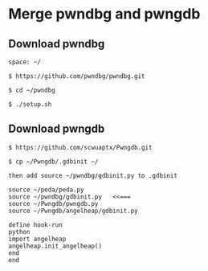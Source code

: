 # Merge pwndbg and pwngdb

## Download pwndbg
```
space: ~/

$ https://github.com/pwndbg/pwndbg.git

$ cd ~/pwndbg

$ ./setup.sh
```
## Download pwngdb
```
$ https://github.com/scwuaptx/Pwngdb.git

$ cp ~/Pwngdb/.gdbinit ~/

then add source ~/pwndbg/gdbinit.py to .gdbinit
```

```
source ~/peda/peda.py
source ~/pwndbg/gdbinit.py   <<===
source ~/Pwngdb/pwngdb.py
source ~/Pwngdb/angelheap/gdbinit.py

define hook-run
python
import angelheap
angelheap.init_angelheap()
end
end
```


